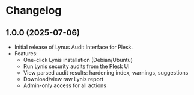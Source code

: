 # Changelog

## 1.0.0 (2025-07-06)
- Initial release of Lynus Audit Interface for Plesk.
- Features:
  - One-click Lynis installation (Debian/Ubuntu)
  - Run Lynis security audits from the Plesk UI
  - View parsed audit results: hardening index, warnings, suggestions
  - Download/view raw Lynis report
  - Admin-only access for all actions
